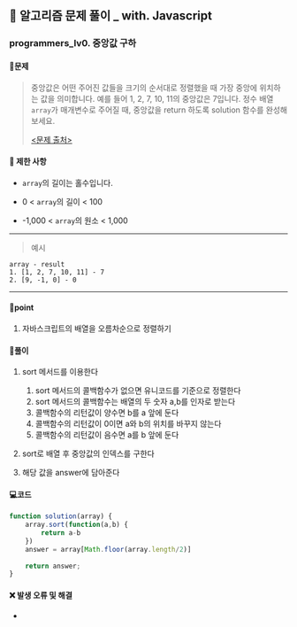 ## 🐌 알고리즘 문제 풀이 _ with. Javascript 

### programmers_lv0. 중앙값 구하

#### 📒문제

> 중앙값은 어떤 주어진 값들을 크기의 순서대로 정렬했을 때 가장 중앙에 위치하는 값을 의미합니다. 예를 들어 1, 2, 7, 10, 11의 중앙값은 7입니다. 정수 배열 `array`가 매개변수로 주어질 때, 중앙값을 return 하도록 solution 함수를 완성해보세요.
>
> [<문제 출처>](https://school.programmers.co.kr/learn/courses/30/lessons/120811)



#### :pushpin: 제한 사항

- `array`의 길이는 홀수입니다.

- 0 < `array`의 길이 < 100
- -1,000 < `array`의 원소 < 1,000



---

> 예시

```
array - result
1. [1, 2, 7, 10, 11] - 7
2. [9, -1, 0] - 0
```

----




#### 🚀point

1. 자바스크립트의 배열을 오름차순으로 정렬하기



#### 🔎풀이

1.  sort 메서드를 이용한다
    1.  sort 메서드의 콜백함수가 없으면 유니코드를 기준으로 정렬한다
    1.  sort 메서드의 콜백함수는 배열의 두 숫자 a,b를 인자로 받는다
    1.  콜백함수의 리턴값이 양수면 b를 a 앞에 둔다
    1.  콜백함수의 리턴값이 0이면 a와 b의 위치를 바꾸지 않는다
    1.  콜백함수의 리턴값이 음수면 a를 b 앞에 둔다

1.  sort로 배열 후 중앙값의 인덱스를 구한다
1.  해당 값을 answer에 담아준다



#### 💻코드

```javascript
function solution(array) {
    array.sort(function(a,b) {
        return a-b
    })
    answer = array[Math.floor(array.length/2)]
    
    return answer;
}
```



#### ❌ 발생 오류 및 해결

- 
